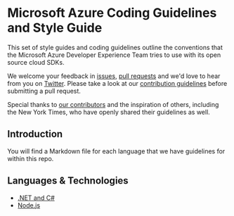 # Microsoft Azure Coding Guidelines and Style Guide

This set of style guides and coding guidelines outline the conventions that the Microsoft Azure Developer Experience Team tries to use with its open source cloud SDKs.

We welcome your feedback in [issues](https://github.com/Azure/azure-coding-guidelines/issues), [pull requests](https://github.com/Azure/azure-coding-guidelines/pulls) and we'd love to hear from you on [Twitter](http://sazure.github.io/contact.html). Please take a look at our [contribution guidelines](http://azure.github.io/guidelines.html) before submitting a pull request.

Special thanks to [our contributors](https://github.com/Azure/azure-coding-guidelines/contributors) and the inspiration of others, including the New York Times, who have openly shared their guidelines as well.

## Introduction

You will find a Markdown file for each language that we have guidelines for within this repo.

## Languages & Technologies

* [.NET and C#](dotnet.md)
* [Node.js](nodejs.md)
